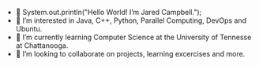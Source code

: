 - 👋 System.out.println("Hello World! I’m Jared Campbell.");
- 👀 I’m interested in Java, C++, Python, Parallel Computing, DevOps and Ubuntu. 
- 🌱 I’m currently learning Computer Science at the University of Tennesse at Chattanooga.
- 💞️ I’m looking to collaborate on projects, learning excercises and more.


<!---
Jcampbell30/Jcampbell30 is a ✨ special ✨ repository because its `README.md` (this file) appears on your GitHub profile.
You can click the Preview link to take a look at your changes.
--->
